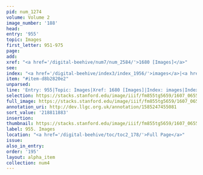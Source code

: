 ```yaml
---
pid: num_1274
volume: Volume 2
image_number: '188'
head:
entry: '955'
topic: Images
first_letter: 951-975
page:
add:
xref: "<a href='/digital-beehive/num7/num_2584/'>1680 [Images]</a>"
see:
index: "<a href='/digital-beehive/index3/index_1956/'>images</a>|<a href='/digital-beehive/index4/index_3886/'>statues</a>"
item: "#item-d8b2820e2"
unparsed:
line: 'Entry: 955|Topic: Images|Xref: 1680 [Images]|Index: images|Index: statues|#item-d8b2820e2'
selection: https://stacks.stanford.edu/image/iiif/fm855tg5659/1607_0655/961,1883,2835,489/full/0/default.jpg
full_image: https://stacks.stanford.edu/image/iiif/fm855tg5659/1607_0655/full/full/0/default.jpg
annotation_uri: http://dev.llgc.org.uk/annotation/1585247455081
sort_value: '218811883'
insertion:
thumbnail: https://stacks.stanford.edu/image/iiif/fm855tg5659/1607_0655/961,1883,600,180/250,/0/default.jpg
label: 955. Images
location: "<a href='/digital-beehive/toc/toc2_178/'>Full Page</a>"
issue:
also_in_entry:
order: '195'
layout: alpha_item
collection: num4
---
```


